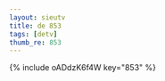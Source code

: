 ```yaml
--- 
layout: sieutv
title: de 853
tags: [detv]
thumb_re: 853
---
```

{% include oADdzK6f4W key="853" %} 
